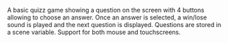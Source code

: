A basic quizz game showing a question on the screen with 4 buttons allowing to choose an answer. Once an answer is selected, a win/lose sound is played and the next question is displayed. Questions are stored in a scene variable.
Support for both mouse and touchscreens.